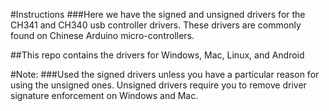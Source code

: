 #Instructions
###Here we have the signed and unsigned drivers for the CH341 and CH340 usb controller drivers. These drivers are commonly found on Chinese Arduino micro-controllers. 

##This repo contains the drivers for Windows, Mac, Linux, and Android

#Note: 
###Used the signed drivers unless you have a particular reason for using the unsigned ones. Unsigned drivers require you to remove driver signature enforcement on Windows and Mac.  



